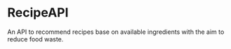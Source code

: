# RecipeAPI
An API to recommend recipes base on available ingredients with the aim to reduce food waste. 

